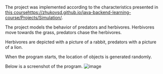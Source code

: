 The project was implemented according to the characteristics presented in [this course](https://zhukovsd.github.io/java-backend-learning-course/Projects/Simulation/)https://zhukovsd.github.io/java-backend-learning-course/Projects/Simulation/.

The project models the behavior of predators and herbivores. Herbivores move towards the grass, predators chase the herbivores.

Herbivores are depicted with a picture of a rabbit, predators with a picture of a lion.

When the program starts, the location of objects is generated randomly.

Below is a screenshot of the program.
![image](https://github.com/BondarevM/Simulation/assets/99888305/9421c14f-e09c-458e-b7bc-80db787c5a2b)
